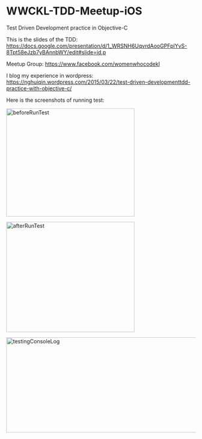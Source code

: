 # WWCKL-TDD-Meetup-iOS
Test Driven Development practice in Objective-C

This is the slides of the TDD: https://docs.google.com/presentation/d/1_WRSNH6UqvrdAooGPFplYvS-8Tpt58eJzb7yBAnnbWY/edit#slide=id.p

Meetup Group: https://www.facebook.com/womenwhocodekl

I blog my experience in wordpress: https://nghuiqin.wordpress.com/2015/03/22/test-driven-developmenttdd-practice-with-objective-c/

Here is the screenshots of running test:

<a href="https://nghuiqin.files.wordpress.com/2015/03/beforeruntest.png"><img class="alignnone size-full wp-image-64" src="https://nghuiqin.files.wordpress.com/2015/03/beforeruntest.png" alt="beforeRunTest" width="341" height="287" /></a>

<a href="https://nghuiqin.files.wordpress.com/2015/03/afterruntest.png"><img class="alignnone size-full wp-image-65" src="https://nghuiqin.files.wordpress.com/2015/03/afterruntest.png" alt="afterRunTest" width="341" height="293" /></a>

<a href="https://nghuiqin.files.wordpress.com/2015/03/testingconsolelog.png"><img class="alignnone size-large wp-image-66" src="https://nghuiqin.files.wordpress.com/2015/03/testingconsolelog.png?w=660" alt="testingConsoleLog" width="660" height="253" /></a>

